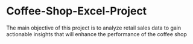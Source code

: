 # Coffee-Shop-Excel-Project
The main objective of this project is to analyze retail sales data to gain actionable insights that will enhance the performance of the coffee shop
